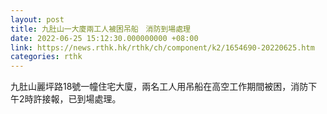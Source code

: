 ```yaml
---
layout: post
title: 九肚山一大廈兩工人被困吊船　消防到場處理
date: 2022-06-25 15:12:30.000000000 +08:00
link: https://news.rthk.hk/rthk/ch/component/k2/1654690-20220625.htm
categories: rthk
---
```


九肚山麗坪路18號一幢住宅大廈，兩名工人用吊船在高空工作期間被困，消防下午2時許接報，已到場處理。
